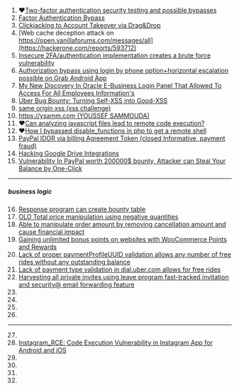 1. ♥[Two-factor authentication security testing and possible bypasses](https://medium.com/@iSecMax/two-factor-authentication-security-testing-and-possible-bypasses-f65650412b35)
2. [Factor Authentication Bypass](https://aswingovind.medium.com/2-factor-authentication-bypass-3b2bbd907718)
3. [Clickjacking to Account Takeover via Drag&Drop](https://lutfumertceylan.com.tr/posts/clickjacking-acc-takeover-drag-drop/)
4. [Web cache deception attack on https://open.vanillaforums.com/messages/all](https://hackerone.com/reports/593712)
5. [Insecure 2FA/authentication implementation creates a brute force vulnerability](https://hackerone.com/reports/149598)
6. [Authorization bypass using login by phone option+horizontal escalation possible on Grab Android App](https://hackerone.com/reports/205000)
7. [My New Discovery In Oracle E-Business Login Panel That Allowed To Access For All Employees Information's](https://orwaatyat.medium.com/my-new-discovery-in-oracle-e-business-login-panel-that-allowed-to-access-for-all-employees-ed0ec4cad7ac)
8. [Uber Bug Bounty: Turning Self-XSS into Good-XSS](https://whitton.io/articles/uber-turning-self-xss-into-good-xss/)
9. [same origin xss (xss challenge)](https://github.com/terjanq/same-origin-xss)
10. [https://ysamm.com (YOUSSEF SAMMOUDA)](https://ysamm.com/)
11. ♥[Can analyzing javascript files lead to remote code execution?](https://melotover.medium.com/can-analyzing-javascript-files-lead-to-remote-code-execution-f24112f1aa1f)
12. ♥[How I bypassed disable_functions in php to get a remote shell](https://infosecwriteups.com/how-i-bypassed-disable-functions-in-php-to-get-a-remote-shell-48b827d54979)
13. [PayPal IDOR via billing Agreement Token (closed Informative, payment fraud)](https://mirror-medium.com/?m=https%3A%2F%2Fmedium.com%2F%40h4x0r_dz%2Fpaypal-idor-via-billing-agreement-token-closed-informative-payment-fraud-3245202fab38)
14. [Hacking Google Drive Integrations](https://github.com/httpvoid/writeups/blob/main/Hacking-Google-Drive-Integrations.md)
15. [Vulnerability In PayPal worth 200000$ bounty, Attacker can Steal Your Balance by One-Click](https://mirror-medium.com/?m=https%3A%2F%2Fmedium.com%2F%40h4x0r_dz%2Fvulnerability-in-paypal-worth-200000-bounty-attacker-can-steal-your-balance-by-one-click-2b358c1607cc)
-------------------------
##### business logic
16. [Response program can create bounty table](https://hackerone.com/reports/460920)
17. [OLO Total price manipulation using negative quantities](https://hackerone.com/reports/364843)
18. [Able to manipulate order amount by removing cancellation amount and cause financial impact](https://hackerone.com/reports/614523)
19. [Gaining unlimited bonus points on websites with WooCommerce Points and Rewards](https://hackerone.com/reports/592803)
20. [Lack of proper paymentProfileUUID validation allows any number of free rides without any outstanding balance](https://hackerone.com/reports/574638)
21. [Lack of payment type validation in dial.uber.com allows for free rides](https://hackerone.com/reports/162199)
22. [Harvesting all private invites using leave program fast-tracked invitation and security@ email forwarding feature](https://hackerone.com/reports/334205)
23. []()
24. []()
25. []()
26. []()
---------------------
27. 
28. [Instagram_RCE: Code Execution Vulnerability in Instagram App for Android and iOS](https://research.checkpoint.com/2020/instagram_rce-code-execution-vulnerability-in-instagram-app-for-android-and-ios/)
29. []()
30. []()
31. []()
32. []()
